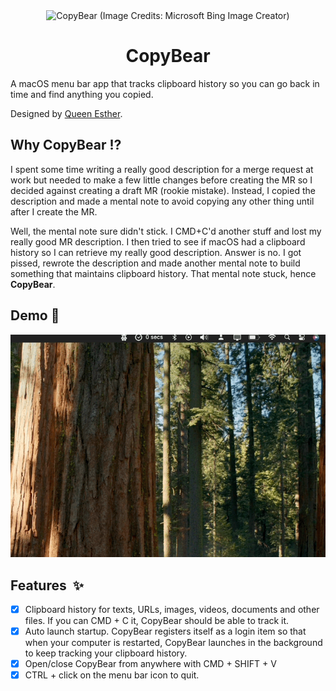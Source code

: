 <div align="center">
<img width="120" height="120" alt="CopyBear (Image Credits: Microsoft Bing Image Creator)" src="https://github.com/user-attachments/assets/20a7118c-bca9-41fc-b13e-764228e885c9">
<h1>CopyBear</h1>
</div>
A macOS menu bar app that tracks clipboard history so you can go back in time and find anything you copied.

Designed by [Queen Esther](https://www.behance.net/queeneopuruic1).

## Why CopyBear ⁉️
I spent some time writing a really good description for a merge request at work but needed to make a few little changes before creating the MR so I decided against creating a draft MR (rookie mistake). Instead, I copied the description and made a mental note to avoid copying any other thing until after I create the MR.

Well, the mental note sure didn't stick. I CMD+C'd another stuff and lost my really good MR description. I then tried to see if macOS had a clipboard history so I can retrieve my really good description. Answer is no. I got pissed, rewrote the description and made another mental note to build something that maintains clipboard history. That mental note stuck, hence **CopyBear**.

## Demo 📸
<img src="https://raw.githubusercontent.com/Crazelu/copybear/main/Screenshots/demo.gif" alt="CopyBear demo">

## Features  ✨
- [x] Clipboard history for texts, URLs, images, videos, documents and other files. If you can CMD + C it, CopyBear should be able to track it.
- [x] Auto launch startup. CopyBear registers itself as a login item so that when your computer is restarted, CopyBear launches in the background to keep tracking your clipboard history.
- [x] Open/close CopyBear from anywhere with CMD + SHIFT + V
- [x] CTRL + click on the menu bar icon to quit.
